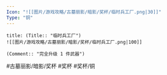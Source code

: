 ```yaml
---
Icon: "![[图片/游戏攻略/古墓丽影/暗影/奖杯/临时兵工厂.png|30]]"
Type: "铜"
---
```

```ad-common-bronze-trophy
title: (Title:: "临时兵工厂")
![[图片/游戏攻略/古墓丽影/暗影/奖杯/临时兵工厂.png|100]]

(Comment:: "完全升级 1 件武器")
```

#古墓丽影/暗影/奖杯 #奖杯 #奖杯/铜
